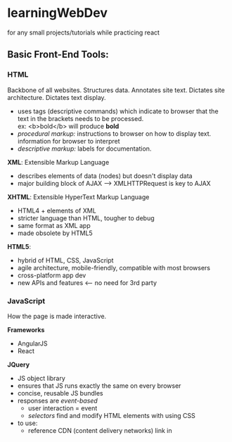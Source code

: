 # learningWebDev
for any small projects/tutorials while practicing react

## Basic Front-End Tools:
### HTML
Backbone of all websites. Structures data. Annotates site text. Dictates site architecture. Dictates text display.
  - uses tags (descriptive commands) which indicate to browser that the text in the brackets needs to be processed.  
  ex: \<b>bold\</b> will produce <b>bold</b>
  - *procedural markup:* instructions to browser on how to display text. information for browser to interpret 
  - *descriptive markup:* labels for documentation.  
  
**XML**: Extensible Markup Language
 - describes elements of data (nodes) but doesn't display data
 - major building block of AJAX --> XMLHTTPRequest is key to AJAX 
 
**XHTML**: Extensible HyperText Markup Language
  - HTML4 + elements of XML
  - stricter language than HTML, tougher to debug
  - same format as XML app
  - made obsolete by HTML5
  
**HTML5**: 
  - hybrid of HTML, CSS, JavaScript
  - agile architecture, mobile-friendly, compatible with most browsers
  - cross-platform app dev
  - new APIs and features <-- no need for 3rd party

### JavaScript
How the page is made interactive.

**Frameworks**
- AngularJS
- React

**JQuery**
- JS object library
- ensures that JS runs exactly the same on every browser
- concise, reusable JS bundles
- responses are *event-based*
  - user interaction = event
  - *selectors* find and modify HTML elements with using CSS
- to use: 
  - reference CDN (content delivery networks) link in <script> tag
  - register a ready event for the document 

**Task Runner Tools**
workflow management tools. tackle repetitive but essential tasks. programs with plug-ins
- Grunt
- Glup

### CSS
how elements appear. background colors. navigation bars. fonts and text alignment.
- works with HTML but kept in a separate file -- changes in appearance don't affect structure
- cascading --> globally update design for multiple pages at once -- streamlined to one layered file

**CSS3**: 
- backwards-compatible with older versions of CSS
- debugs and extends past features
- mobile development, accounts for responsive design -- handle media quaeries 
- Flash functionality by working with JavaScript
- split into modules: selectors, box model, backgrounds, borders, text effects
- web font support (google font/typecast), use more than web safe fonts
- faster dev and faster load times 
- transformations, animations, transitions without JS or Flash
- new colors/gradient colors and image effects 
- box-sizing addressing alignment problems 
  
**CSS Grid**
- doesn't require a framework, just browser compatibility
- new layout control, works with existing layout tools
- easier to build dynamic, asymmetrical layouts - control of both col and rows simultaneously 

**Sass**:
- CSS pre-processor, code in Sass and it will be compiled into a CSS file
- variables: reduces repetitive work, don't have to code in-line 
- mixin: group CSS declarations and reuse them throughout the file 
- responsive design: "respond-to" mixin `that make it easier to write media queries and create responsive breakpoints
- partials: code snippets, don't get compiled into CSS
- extenders: shared attributes are coded once and inherited 
- nesting: hierarchy 
- uses Ruby scripting language 
- frameworks --> Compass, Bourbon

**Frameworks**:
- Bootstrap
- Foundation

### AJAX
Asynchronous JavaScript + XML. asynchronously exchange small amounts of data with the server behind the scences without affecting the rest of the page
- ex: drop-down menus, predictive text, auto-fill
- less stress on the network and faster operations 
- asynchronous: behind the scenes, independent from each other 
- breakdown:
  - XML/JSON
  - CSS
  - JavaScript
  - XMLHttpRequest objects: retrieve the data with the server behind the scenes
- callbacks vs. postbacks:
  - pre-AJAX: any browser request from db makes a site responsive, Postbacks 
  - post-AJAX: request small amounts of data directly from the server, no need for postback, Callback
- benefit of AJAX:
  - better speed and performance
  - more responsive, user-friendly
  - browser-/platform-independent
  - ideal for updating small bits of info
  - won't slow down with limited bandwidth

**JSON**:
- data interchange format, improve server-to-browser communications
- text only, uses brackets and tags
- written in JavaScript format, compatible with front-end, JSON can be directly converted into JS 
- doesn’t require an end tag, won’t “break” without one
- shorter to read and quicker to write
- uses arrays
- makes AJAX faster

